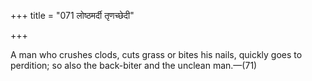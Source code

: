 +++
title = "071 लोष्ठमर्दी तृणच्छेदी"

+++

A man who crushes clods, cuts grass or bites his nails, quickly goes to perdition; so also the back-biter and the unclean man.—(71)